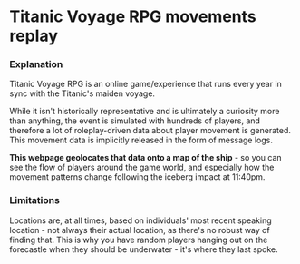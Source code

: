 # Titanic Voyage RPG movements replay

### Explanation

Titanic Voyage RPG is an online game/experience that runs every year in sync with the Titanic's maiden voyage.

While it isn't historically representative and is ultimately a curiosity more than anything, the event is simulated with hundreds of players, and therefore a lot of roleplay-driven data about player movement is generated. This movement data is implicitly released in the form of message logs.

**This webpage geolocates that data onto a map of the ship** - so you can see the flow of players around the game world, and especially how the movement patterns change following the iceberg impact at 11:40pm.

### Limitations
Locations are, at all times, based on individuals' most recent speaking location - not always their actual location, as there's no robust way of finding that.
This is why you have random players hanging out on the forecastle when they should be underwater - it's where they last spoke.